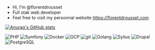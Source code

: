 - Hi, I’m @florentdrousset
- Full stak web developer
- Feel free to visit my personnal website https://florentdrousset.com

[![Anurag's GitHub stats](https://github-readme-stats.vercel.app/api?username=florentdrousset&count_private=true&show_icons=true&theme=radical)](https://github.com/anuraghazra/github-readme-stats)
<p>
  <img alt="PHP" src="https://img.shields.io/badge/-PHP-45b8d8?style=flat-square&logo=php&logoColor=white" />
  <img alt="Symfony" src="https://img.shields.io/badge/-Symfony-DD0031?style=flat-square&logo=symfony&logoColor=white" />
  <img alt="Docker" src="https://img.shields.io/badge/-Docker-46a2f1?style=flat-square&logo=docker&logoColor=white" />
  <img alt="GCP" src="https://img.shields.io/badge/-GCP-FF9900?style=flat-square&logo=google&logoColor=white" />
  <img alt="git" src="https://img.shields.io/badge/-Git-F05032?style=flat-square&logo=git&logoColor=white" />
  
  <img alt="Golang" src="https://img.shields.io/badge/-Golang-00ADD8?style=flat-square&logo=go&logoColor=white" />
  <img alt="Sylius" src="https://img.shields.io/badge/-Sylius-430098?style=flat-square&logo=sylius&logoColor=white" />
  <img alt="Drupal" src="https://img.shields.io/badge/-Drupal-764ABC?style=flat-square&logo=drupal&logoColor=white" />
  <img alt="PostgreSQL" src="https://img.shields.io/badge/-postgresql-316192?style=flat-square&logo=postgresql&logoColor=white" />
</p>

<!---
florentdrousset/florentdrousset is a ✨ special ✨ repository because its `README.md` (this file) appears on your GitHub profile.
You can click the Preview link to take a look at your changes.
--->
